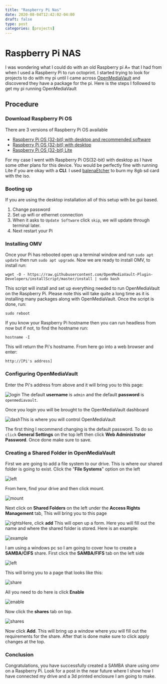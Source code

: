 ```yaml
---
title: "Raspberry Pi Nas"
date: 2020-08-04T12:42:02-04:00
draft: false
type: post
categories: [projects]
---
```


# Raspberry Pi NAS

I was wondering what I could do with an old Raspberry pi A+ that I had from when I used a Raspberry Pi to run octoprint. I started trying to look for projects to do with my pi until I came across [OpenMediaVault](https://www.openmediavault.org/) and discovered they have a package for the pi. Here is the steps I followed to get my pi running OpenMediaVault

## Procedure 

###  Download Raspberry Pi OS
There are 3 versions of Raspberry Pi OS available

- [Raspberry Pi OS (32-bit) with desktop and recommended software](https://downloads.raspberrypi.org/raspios_full_armhf_latest)
- [Raspberry Pi OS (32-bit) with desktop](https://downloads.raspberrypi.org/raspios_armhf_latest)
-  [Raspberry Pi OS (32-bit) Lite](https://downloads.raspberrypi.org/raspios_lite_armhf_latest)

For my case I went with Raspberry Pi OS(32-bit) with desktop as I have some other plans for this device. You would be perfectly fine with running Lite if you are okay with a **CLI**. I used [balenaEtcher](https://www.balena.io/etcher/) to burn my 8gb sd card with the iso. 

### Booting up
If you are using the desktop installation all of this setup with be gui based. 
1. Change password 
2. Set up wifi or ethernet connection
3. When it asks to `Update Software` click `skip`, we will update through terminal later. 
4. Next restart your Pi

### Installing OMV
Once your Pi has rebooted open up a terminal window and run `sudo apt update` then run `sudo apt upgrade`. Now we are ready to install OMV, to install run:
```
wget -O - https://raw.githubusercontent.com/OpenMediaVault-Plugin-Developers/installScript/master/install | sudo bash
``` 
This script will install and set up everything needed to run OpenMediaVault on the Raspberry Pi. Please note this will take quite a long time as it is installing many packages along with OpenMediaVault. Once the script is done, run:
```
sudo reboot
```
If you know your Raspberry Pi hostname then you can run headless from now but if not, to find the hostname run:
```
hostname -I
```

This will return the Pi's hostname. From here go into a web browser and enter: 
```
http://[Pi's address]
```

### Configuring OpenMediaVault

Enter the Pi's address from above and it will bring you to this page:

![login](https://cdn.discordapp.com/attachments/738107316200669368/738148696696553512/unknown.png) The default **username** is `admin` and the default **password** is `openmediavault`.

Once you login you will be brought to the OpenMediaVault dashboard

![dash](https://cdn.discordapp.com/attachments/738107316200669368/738149665114947774/unknown.png)This is where you will control OpenMediaVault

The first thing I recommend changing is the default password. To do so `click` **General Settings** on the top left then click **Web Administrator Password**. Once done make sure to save.

###  Creating a Shared Folder in OpenMediaVault

First we are going to add a file system to our drive. This is where our shared folder is going to exist. Click the "**File Systems**" option on the left 

![left](https://cdn.discordapp.com/attachments/738107316200669368/738154386085380224/unknown.png)

From here, find your drive and then click mount.

![mount](https://cdn.discordapp.com/attachments/738107316200669368/738155078405324800/unknown.png)

Next click on **Shared Folders** on the left under the **Access Rights Management** tab, This will bring you to this page

![rights](https://cdn.discordapp.com/attachments/738107316200669368/738155945833529424/unknown.png)Here, click **add** This will open up a form. Here you will fill out the name and where the shared folder is stored. Here is an example: 

![example](https://cdn.discordapp.com/attachments/738107316200669368/738157958373834822/unknown.png)

I am using a windows pc so I am going to cover how to create a **SAMBA/CIFS** share.  First click the **SAMBA/FIFS** tab on the left side 

![left](https://cdn.discordapp.com/attachments/738107316200669368/738158667056152647/unknown.png)

This will bring you to a page that looks like this:

![share](https://cdn.discordapp.com/attachments/738107316200669368/738159077061951488/unknown.png)

All you need to do here is click **Enable**

![enable](https://cdn.discordapp.com/attachments/738107316200669368/738159296637960212/unknown.png)

Now click the **shares** tab on top.

![shares](https://cdn.discordapp.com/attachments/738107316200669368/738159882578034728/unknown.png)

Now click **Add**. This will bring up a window where you will fill out the requirements for the share.  After that is done make sure to click apply changes at the top.


### Conclusion

Congratulations, you have successfully created a SAMBA share using omv on a Raspberry Pi. Look for a post in the near future where I show how I have connected my drive and a 3d printed enclosure I am going to make.




